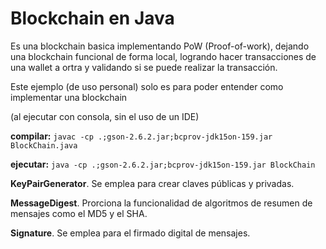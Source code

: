 # Blockchain en Java
Es una blockchain basica implementando PoW (Proof-of-work), dejando una blockchain funcional de forma local, logrando hacer transacciones de una wallet a ortra y validando si se puede realizar la transacción.

Este ejemplo (de uso personal) solo es para poder entender como implementar una blockchain
  

(al ejecutar con consola, sin el uso de un IDE)  

**compilar:** `javac -cp .;gson-2.6.2.jar;bcprov-jdk15on-159.jar BlockChain.java`  

**ejecutar:** `java -cp .;gson-2.6.2.jar;bcprov-jdk15on-159.jar BlockChain`  


**KeyPairGenerator**. Se emplea para crear claves públicas y privadas.  

**MessageDigest**. Prorciona la funcionalidad de algoritmos de resumen de mensajes como el MD5 y el SHA.  

**Signature**. Se emplea para el firmado digital de mensajes.  
